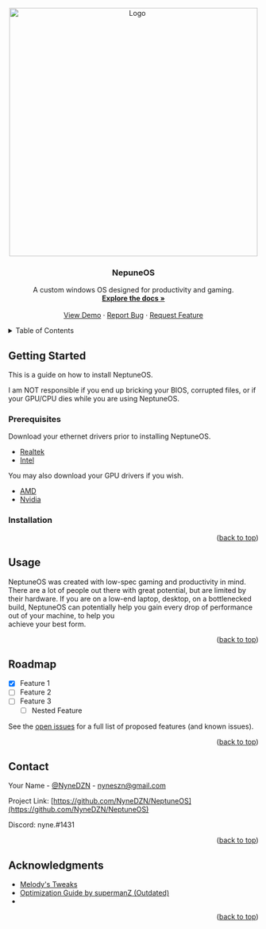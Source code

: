 <!-- PROJECT LOGO -->
<br />
<div align="center">
  <a href="https://github.com/NyneDZN/NeptuneOS">
    <img src="https://user-images.githubusercontent.com/120980797/209248113-fb446909-8aad-4c90-bedf-d4d536ef5dee.png"
" alt="Logo" width="500" height="500">
  </a>

<h3 align="center">NepuneOS</h3>

  <p align="center">
    A custom windows OS designed for productivity and gaming.
    <br />
    <a href="https://github.com/NyneDZN/NeptuneOS"><strong>Explore the docs »</strong></a>
    <br />
    <br />
    <a href="https://github.com/NyneDZN/NeptuneOS">View Demo</a>
    ·
    <a href="https://github.com/NyneDZN/NeptuneOS/issues">Report Bug</a>
    ·
    <a href="https://github.com/NyneDZN/NeptuneOS/issues">Request Feature</a>
  </p>
</div>



<!-- TABLE OF CONTENTS -->
<details>
  <summary>Table of Contents</summary>
  <ol>
    <li>
      <a href="#about-the-project">About The Project</a>
      <ul>
        <li><a href="#built-with">Built With</a></li>
      </ul>
    </li>
    <li>
      <a href="#getting-started">Getting Started</a>
      <ul>
        <li><a href="#prerequisites">Prerequisites</a></li>
        <li><a href="#installation">Installation</a></li>
      </ul>
    </li>
    <li><a href="#usage">Usage</a></li>
    <li><a href="#roadmap">Roadmap</a></li>
    <li><a href="#contributing">Contributing</a></li>
    <li><a href="#license">License</a></li>
    <li><a href="#contact">Contact</a></li>
    <li><a href="#acknowledgments">Acknowledgments</a></li>
  </ol>
</details>



<!-- GETTING STARTED -->
## Getting Started

This is a guide on how to install NeptuneOS.

I am NOT responsible if you end up bricking your BIOS, corrupted files, or if your GPU/CPU dies while you are using NeptuneOS.

### Prerequisites
Download your ethernet drivers prior to installing NeptuneOS.
* [Realtek](https://www.realtek.com/en/component/zoo/category/network-interface-controllers-10-100-1000m-gigabit-ethernet-pci-express-software)
* [Intel](https://www.intel.com/content/www/us/en/download/18293/intel-network-adapter-driver-for-windows-10.html)

You may also download your GPU drivers if you wish.
* [AMD](https://www.amd.com/en/support)
* [Nvidia](https://www.nvidia.com/download/index.aspx)


### Installation


<p align="right">(<a href="#readme-top">back to top</a>)</p>



<!-- USAGE EXAMPLES -->
## Usage

 NeptuneOS was created with low-spec gaming and productivity in mind. There are a lot of people out there with great potential, but are limited by their 
 hardware.
 If you are on a low-end laptop, desktop, on a bottlenecked build, NeptuneOS can potentially help you gain every drop of performance out of your machine, to help you   
 achieve your best form.

<p align="right">(<a href="#readme-top">back to top</a>)</p>



<!-- ROADMAP -->
## Roadmap

- [x] Feature 1
- [ ] Feature 2
- [ ] Feature 3
    - [ ] Nested Feature

See the [open issues](https://github.com/NyneDZN/NeptuneOS/issues) for a full list of proposed features (and known issues).

<p align="right">(<a href="#readme-top">back to top</a>)</p>



<!-- CONTACT -->
## Contact

Your Name - [@NyneDZN](https://twitter.com/NyneDZN) - nyneszn@gmail.com

Project Link: [https://github.com/NyneDZN/NeptuneOS](https://github.com/NyneDZN/NeptuneOS)

Discord: nyne.#1431

<p align="right">(<a href="#readme-top">back to top</a>)</p>



<!-- ACKNOWLEDGMENTS -->
## Acknowledgments

* [Melody's Tweaks](https://sites.google.com/view/melodystweaks/basictweaks?pli=1)
* [Optimization Guide by supermanZ (Outdated)](https://steamcommunity.com/sharedfiles/filedetails/?id=476760198)
* []()

<p align="right">(<a href="#readme-top">back to top</a>)</p>
